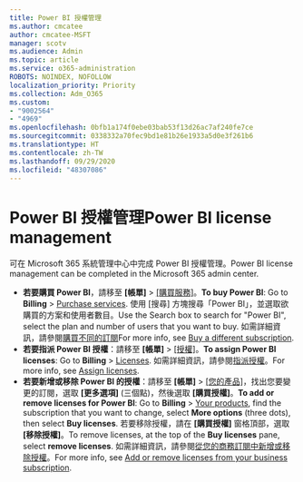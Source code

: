 ```yaml
---
title: Power BI 授權管理
ms.author: cmcatee
author: cmcatee-MSFT
manager: scotv
ms.audience: Admin
ms.topic: article
ms.service: o365-administration
ROBOTS: NOINDEX, NOFOLLOW
localization_priority: Priority
ms.collection: Adm_O365
ms.custom:
- "9002564"
- "4969"
ms.openlocfilehash: 0bfb1a174f0ebe03bab53f13d26ac7af240fe7ce
ms.sourcegitcommit: 0338332a70fec9bd1e81b26e1933a5d0e3f261b6
ms.translationtype: HT
ms.contentlocale: zh-TW
ms.lasthandoff: 09/29/2020
ms.locfileid: "48307086"
---
```

# <a name="power-bi-license-management"></a><span data-ttu-id="bc8aa-102">Power BI 授權管理</span><span class="sxs-lookup"><span data-stu-id="bc8aa-102">Power BI license management</span></span>

<span data-ttu-id="bc8aa-103">可在 Microsoft 365 系統管理中心中完成 Power BI 授權管理。</span><span class="sxs-lookup"><span data-stu-id="bc8aa-103">Power BI license management can be completed in the Microsoft 365 admin center.</span></span>

- <span data-ttu-id="bc8aa-104">**若要購買 Power BI**，請移至 **[帳單]** \> [ [購買服務]](https://go.microsoft.com/fwlink/p/?linkid=868433)。</span><span class="sxs-lookup"><span data-stu-id="bc8aa-104">**To buy Power BI**: Go to **Billing** \> [Purchase services](https://go.microsoft.com/fwlink/p/?linkid=868433).</span></span> <span data-ttu-id="bc8aa-105">使用 [搜尋] 方塊搜尋「Power BI」，並選取欲購買的方案和使用者數目。</span><span class="sxs-lookup"><span data-stu-id="bc8aa-105">Use the Search box to search for "Power BI", select the plan and number of users that you want to buy.</span></span> <span data-ttu-id="bc8aa-106">如需詳細資訊，請參閱[購買不同的訂閱](https://docs.microsoft.com/microsoft-365/commerce/try-or-buy-microsoft-365\#buy-a-different-subscription)</span><span class="sxs-lookup"><span data-stu-id="bc8aa-106">For more info, see [Buy a different subscription](https://docs.microsoft.com/microsoft-365/commerce/try-or-buy-microsoft-365\#buy-a-different-subscription).</span></span>
- <span data-ttu-id="bc8aa-107">**若要指派 Power BI 授權**：請移至 **[帳單]** > [[授權]](https://go.microsoft.com/fwlink/p/?linkid=842264)。</span><span class="sxs-lookup"><span data-stu-id="bc8aa-107">**To assign Power BI licenses**: Go to **Billing** > [Licenses](https://go.microsoft.com/fwlink/p/?linkid=842264).</span></span> <span data-ttu-id="bc8aa-108">如需詳細資訊，請參閱[指派授權](https://docs.microsoft.com/microsoft-365/admin/manage/assign-licenses-to-users)。</span><span class="sxs-lookup"><span data-stu-id="bc8aa-108">For more info, see [Assign licenses](https://docs.microsoft.com/microsoft-365/admin/manage/assign-licenses-to-users).</span></span>
- <span data-ttu-id="bc8aa-109">**若要新增或移除 Power BI 的授權**：請移至 **[帳單]** > [[您的產品]](https://go.microsoft.com/fwlink/p/?linkid=842054)，找出您要變更的訂閱，選取 **[更多選項]** (三個點)，然後選取 **[購買授權]**。</span><span class="sxs-lookup"><span data-stu-id="bc8aa-109">**To add or remove licenses for Power BI**: Go to **Billing** > [Your products](https://go.microsoft.com/fwlink/p/?linkid=842054), find the subscription that you want to change, select **More options** (three dots), then select **Buy licenses**.</span></span> <span data-ttu-id="bc8aa-110">若要移除授權，請在 **[購買授權]** 窗格頂部，選取 **[移除授權]**。</span><span class="sxs-lookup"><span data-stu-id="bc8aa-110">To remove licenses, at the top of the **Buy licenses** pane, select **remove licenses**.</span></span> <span data-ttu-id="bc8aa-111">如需詳細資訊，請參閱[從您的商務訂閱中新增或移除授權](https://docs.microsoft.com/microsoft-365/commerce/licenses/buy-licenses#add-or-remove-licenses-for-your-business-subscription)。</span><span class="sxs-lookup"><span data-stu-id="bc8aa-111">For more info, see [Add or remove licenses from your business subscription](https://docs.microsoft.com/microsoft-365/commerce/licenses/buy-licenses#add-or-remove-licenses-for-your-business-subscription).</span></span>